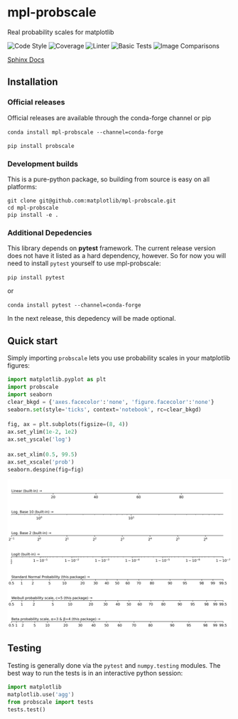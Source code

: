 # mpl-probscale

Real probability scales for matplotlib

![Code Style](https://github.com/matplotlib/mpl-probscale/workflows/black/badge.svg)
![Coverage](https://github.com/matplotlib/mpl-probscale/workflows/Coverage%20via%20codecov/badge.svg)
![Linter](https://github.com/matplotlib/mpl-probscale/workflows/Lint%20with%20flake8/badge.svg)
![Basic Tests](https://github.com/matplotlib/mpl-probscale/workflows/Basic%20unit%20tests/badge.svg)
![Image Comparisons](https://github.com/matplotlib/mpl-probscale/workflows/Image%20comparison%20tests/badge.svg)

[Sphinx Docs](http://matplotlib.org/mpl-probscale/)

## Installation

### Official releases

Official releases are available through the conda-forge channel or pip

`conda install mpl-probscale --channel=conda-forge`

`pip install probscale`

### Development builds

This is a pure-python package, so building from source is easy on all platforms:

```shell
git clone git@github.com:matplotlib/mpl-probscale.git
cd mpl-probscale
pip install -e .
```

### Additional Depedencies

This library depends on **pytest** framework.
The current release version does not have it listed as a hard dependency, however.
So for now you will need to install ``pytest`` yourself to use mpl-probscale:

`pip install pytest`

or

`conda install pytest --channel=conda-forge`

In the next release, this depedency will be made optional.

## Quick start

Simply importing `probscale` lets you use probability scales in your matplotlib figures:

```python
import matplotlib.pyplot as plt
import probscale
import seaborn
clear_bkgd = {'axes.facecolor':'none', 'figure.facecolor':'none'}
seaborn.set(style='ticks', context='notebook', rc=clear_bkgd)

fig, ax = plt.subplots(figsize=(8, 4))
ax.set_ylim(1e-2, 1e2)
ax.set_yscale('log')

ax.set_xlim(0.5, 99.5)
ax.set_xscale('prob')
seaborn.despine(fig=fig)
```

![Alt text](docs/img/example.png "Example axes")

## Testing

Testing is generally done via the ``pytest`` and ``numpy.testing`` modules.
The best way to run the tests is in an interactive python session:

```python
import matplotlib
matplotlib.use('agg')
from probscale import tests
tests.test()
```
